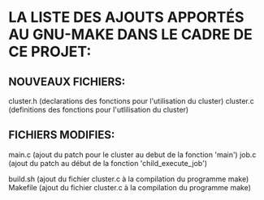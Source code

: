 # LA LISTE DES AJOUTS APPORTÉS AU GNU-MAKE DANS LE CADRE DE CE PROJET:

## NOUVEAUX FICHIERS:

cluster.h 	(declarations des fonctions pour l'utilisation du cluster)
cluster.c 	(definitions des fonctions pour l'utlilisation du cluster)

## FICHIERS MODIFIES:

main.c 		(ajout du patch pour le cluster au debut de la fonction 'main')
job.c 		(ajout du patch au début de la fonction 'child_execute_job')

build.sh 	(ajout du fichier cluster.c à la compilation du programme make)
Makefile	(ajout du fichier cluster.c à la compilation du programme make)